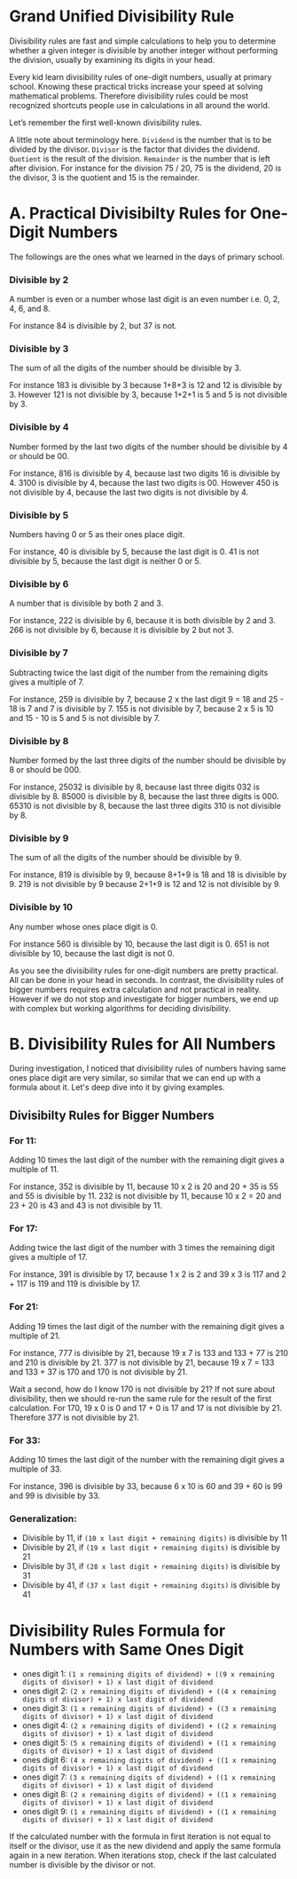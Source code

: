 # Grand Unified Divisibility Rule

Divisibility rules are fast and simple calculations to help you to determine whether a given integer is divisible by another integer without performing the division, usually by examining its digits in your head.

Every kid learn divisibility rules of one-digit numbers, usually at primary school. Knowing these practical tricks increase your speed at solving mathematical problems. Therefore divisibility rules could be most recognized shortcuts people use in calculations in all around the world.

Let’s remember the first well-known divisibility rules.

A little note about terminology here. `Dividend` is the number that is to be divided by the divisor. `Divisor` is the factor that divides the dividend. `Quotient` is the result of the division. `Remainder` is the number that is left after division. For instance for the division 75 / 20, 75 is the dividend, 20 is the divisor, 3 is the quotient and 15 is the remainder.

# A. Practical Divisibilty Rules for One-Digit Numbers

The followings are the ones what we learned in the days of primary school. 

### Divisible by 2
A number is even or a number whose last digit is an even number i.e. 0, 2, 4, 6, and 8. 

For instance 84 is divisible by 2, but 37 is not.

### Divisible by 3
The sum of all the digits of the number should be divisible by 3. 

For instance 183 is divisible by 3 because 1+8+3 is 12 and 12 is divisible by 3. However 121 is not divisible by 3, because 1+2+1 is 5 and 5 is not divisible by 3.

### Divisible by 4
Number formed by the last two digits of the number should be divisible by 4 or should be 00. 

For instance, 816 is divisible by 4, because last two digits 16 is divisible by 4. 3100 is divisible by 4, because the last two digits is 00. However 450 is not divisible by 4, because the last two digits is not divisible by 4.

### Divisible by 5
Numbers having 0 or 5 as their ones place digit. 

For instance, 40 is divisible by 5, because the last digit is 0. 41 is not divisible by 5, because the last digit is neither 0 or 5.

### Divisible by 6
A number that is divisible by both 2 and 3. 

For instance, 222 is divisible by 6, because it is both divisible by 2 and 3. 266 is not divisible by 6, because it is divisible by 2 but not 3.

### Divisible by 7
Subtracting twice the last digit of the number from the remaining digits gives a multiple of 7. 

For instance, 259 is divisible by 7, because 2 x the last digit 9 = 18 and 25 - 18 is 7 and 7 is divisible by 7. 155 is not divisible by 7, because 2 x 5 is 10 and 15 - 10 is 5 and 5 is not divisible by 7. 

### Divisible by 8
Number formed by the last three digits of the number should be divisible by 8 or should be 000. 

For instance, 25032 is divisible by 8, because last three digits 032 is divisible by 8. 85000 is divisible by 8, because the last three digits is 000. 65310 is not divisible by 8, because the last three digits 310 is not divisible by 8.

### Divisible by 9
The sum of all the digits of the number should be divisible by 9. 

For instance, 819 is divisible by 9, because 8+1+9 is 18 and 18 is divisible by 9. 219 is not divisible by 9 because 2+1+9 is 12 and 12 is not divisible by 9.

### Divisible by 10
Any number whose ones place digit is 0. 

For instance 560 is divisible by 10, because the last digit is 0. 651 is not divisible by 10, because the last digit is not 0. 

As you see the divisibility rules for one-digit numbers are pretty practical. All can be done in your head in seconds. In contrast, the divisibility rules of bigger numbers requires extra calculation and not practical in reality. However if we do not stop and investigate for bigger numbers, we end up with complex but working algorithms for deciding divisibility.

# B. Divisibility Rules for All Numbers

During investigation, I noticed that divisibility rules of numbers having same ones place digit are very similar, so similar that we can end up with a formula about it. Let's deep dive into it by giving examples.

## Divisibilty Rules for Bigger Numbers

### For 11:
Adding 10 times the last digit of the number with the remaining digit gives a multiple of 11. 

For instance, 352 is divisible by 11, because 10 x 2 is 20 and 20 + 35 is 55 and 55 is divisible by 11. 232 is not divisible by 11, because 10 x 2 = 20 and 23 + 20 is 43 and 43 is not divisible by 11.

### For 17:
Adding twice the last digit of the number with 3 times the remaining digit gives a multiple of 17. 

For instance, 391 is divisible by 17, because 1 x 2 is 2 and 39 x 3 is 117 and 2 + 117 is 119 and 119 is divisible by 17. 

### For 21:
Adding 19 times the last digit of the number with the remaining digit gives a multiple of 21. 

For instance, 777 is divisible by 21, because 19 x 7 is 133 and 133 + 77 is 210 and 210 is divisible by 21. 377 is not divisible by 21, because 19 x 7 = 133 and 133 + 37 is 170 and 170 is not divisible by 21.

Wait a second, how do I know 170 is not divisible by 21? If not sure about divisibility, then we should re-run the same rule for the result of the first calculation. For 170, 19 x 0 is 0 and 17 + 0 is 17 and 17 is not divisible by 21. Therefore 377 is not divisible by 21.

### For 33:
Adding 10 times the last digit of the number with the remaining digit gives a multiple of 33. 

For instance, 396 is divisible by 33, because 6 x 10 is 60 and 39 + 60 is 99 and 99 is divisible by 33. 

### Generalization:

* Divisible by 11, if `(10 x last digit + remaining digits)` is divisible by 11
* Divisible by 21, if `(19 x last digit + remaining digits)` is divisible by 21
* Divisible by 31, if `(28 x last digit + remaining digits)` is divisible by 31
* Divisible by 41, if `(37 x last digit + remaining digits)` is divisible by 41

# Divisibility Rules Formula for Numbers with Same Ones Digit

* ones digit 1: `(1 x remaining digits of dividend) + ((9 x remaining digits of divisor) + 1) x last digit of dividend` 
* ones digit 2: `(2 x remaining digits of dividend) + ((4 x remaining digits of divisor) + 1) x last digit of dividend` 
* ones digit 3: `(1 x remaining digits of dividend) + ((3 x remaining digits of divisor) + 1) x last digit of dividend` 
* ones digit 4: `(2 x remaining digits of dividend) + ((2 x remaining digits of divisor) + 1) x last digit of dividend` 
* ones digit 5: `(5 x remaining digits of dividend) + ((1 x remaining digits of divisor) + 1) x last digit of dividend` 
* ones digit 6: `(4 x remaining digits of dividend) + ((1 x remaining digits of divisor) + 1) x last digit of dividend` 
* ones digit 7: `(3 x remaining digits of dividend) + ((1 x remaining digits of divisor) + 1) x last digit of dividend` 
* ones digit 8: `(2 x remaining digits of dividend) + ((1 x remaining digits of divisor) + 1) x last digit of dividend` 
* ones digit 9: `(1 x remaining digits of dividend) + ((1 x remaining digits of divisor) + 1) x last digit of dividend` 

If the calculated number with the formula in first iteration is not equal to itself or the divisor, use it as the new dividend and apply the same formula again in a new iteration. When iterations stop, check if the last calculated number is divisible by the divisor or not.
 











